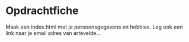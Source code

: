 # Opdrachtfiche

Maak een index.html met je persoonsgegevens en hobbies.
Leg ook een link naar je email adres van artevelde...
